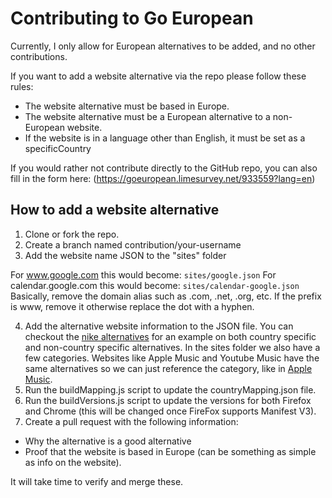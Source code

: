 # Contributing to Go European
Currently, I only allow for European alternatives to be added, and no other contributions.

If you want to add a website alternative via the repo please follow these rules:
- The website alternative must be based in Europe.
- The website alternative must be a European alternative to a non-European website.
- If the website is in a language other than English, it must be set as a specificCountry

If you would rather not contribute directly to the GitHub repo, you can also fill in the form here:
(https://goeuropean.limesurvey.net/933559?lang=en)

## How to add a website alternative
1. Clone or fork the repo.
2. Create a branch named contribution/your-username
3. Add the website name JSON to the "sites" folder

For www.google.com this would become: `sites/google.json`
For calendar.google.com this would become: `sites/calendar-google.json`
Basically, remove the domain alias such as .com, .net, .org, etc.
If the prefix is www, remove it otherwise replace the dot with a hyphen.

4. Add the alternative website information to the JSON file. You can checkout the [nike alternatives](sites/nike.json) for an example on both 
country specific and non-country specific alternatives. In the sites folder we also have a few categories.
Websites like Apple Music and Youtube Music have the same alternatives so we can just reference the category, like in [Apple Music](sites/music-apple.json).
5. Run the buildMapping.js script to update the countryMapping.json file.
6. Run the buildVersions.js script to update the versions for both Firefox and Chrome (this will be changed
once FireFox supports Manifest V3).
7. Create a pull request with the following information:
- Why the alternative is a good alternative
- Proof that the website is based in Europe (can be something as simple as info on the website).

It will take time to verify and merge these.

